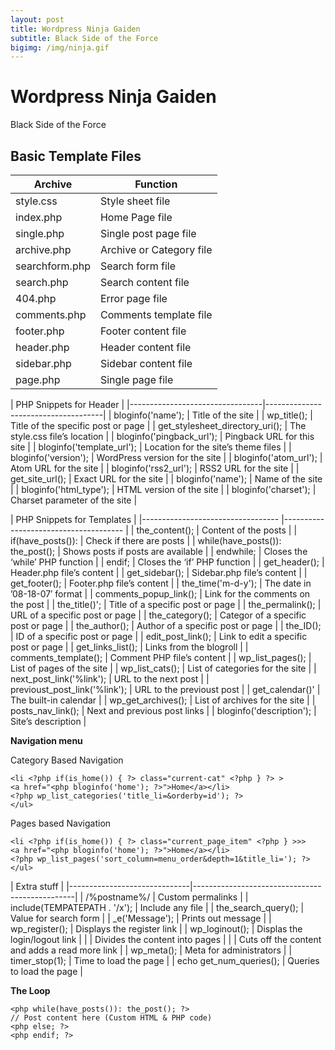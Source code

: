 ```yaml
---
layout: post
title: Wordpress Ninja Gaiden
subtitle: Black Side of the Force
bigimg: /img/ninja.gif
---
```


# Wordpress Ninja Gaiden
Black Side of the Force

## Basic Template Files

| Archive  | Function |
| ------------- | ------------- |
| style.css | Style sheet file |
| index.php | Home Page file |
| single.php | Single post page file |
| archive.php | Archive or Category file |
| searchform.php | Search form file |
| search.php | Search content file |
| 404.php | Error page file |
| comments.php | Comments template file |
| footer.php | Footer content file |
| header.php | Header content file |
| sidebar.php | Sidebar content file |
| page.php | Single page file |

| PHP Snippets for Header                                               |
|---------------------------------|-------------------------------------|
| bloginfo('name');               | Title of the site                   |
| wp_title();                     | Title of the specific post or page  |
| get_stylesheet_directory_uri(); | The style.css file’s location       |
| bloginfo('pingback_url');       | Pingback URL for this site          |
| bloginfo('template_url');       | Location for the site’s theme files |
| bloginfo('version');            | WordPress version for the site      |
| bloginfo('atom_url');           | Atom URL for the site               |
| bloginfo('rss2_url');           | RSS2 URL for the site               |
| get_site_url();                 | Exact URL for the site              |
| bloginfo('name');               | Name of the site                    |
| bloginfo('html_type');          | HTML version of the site            |
| bloginfo('charset');            | Charset parameter of the site       |

| PHP Snippets for Templates       	                                       	|
|----------------------------------	|--------------------------------------	|
| the_content();                   	| Content of the posts                 	|
| if(have_posts()):                	| Check if there are posts             	|
| while(have_posts()): the_post(); 	| Shows posts if posts are available   	|
| endwhile;                        	| Closes the ‘while’ PHP function      	|
| endif;                           	| Closes the ‘if’ PHP function         	|
| get_header();                    	| Header.php file’s content            	|
| get_sidebar();                   	| Sidebar.php file’s content           	|
| get_footer();                    	| Footer.php file’s content            	|
| the_time('m-d-y');               	| The date in ’08-18-07′ format        	|
| comments_popup_link();           	| Link for the comments on the post    	|
| the_title()';                    	| Title of a specific post or page     	|
| the_permalink();                 	| URL of a specific post or page       	|
| the_category();                  	| Categor of a specific post or page   	|
| the_author();                    	| Author of a specific post or page    	|
| the_ID();                        	| ID of a specific post or page        	|
| edit_post_link();                	| Link to edit a specific post or page 	|
| get_links_list();                	| Links from the blogroll              	|
| comments_template();             	| Comment PHP file’s content           	|
| wp_list_pages();                 	| List of pages of the site            	|
| wp_list_cats();                  	| List of categories for the site      	|
| next_post_link('%link');         	| URL to the next post                 	|
| previoust_post_link('%link');    	| URL to the previoust post            	|
| get_calendar()'                  	| The built-in calendar                	|
| wp_get_archives();               	| List of archives for the site        	|
| posts_nav_link();                	| Next and previous post links         	|
| bloginfo('description');         	| Site’s description                   	|

**Navigation menu**

Category Based Navigation

```<ul id="menu">
<li <?php if(is_home()) { ?> class="current-cat" <?php } ?> >
<a href="<php bloginfo('home'); ?>">Home</a></li>
<?php wp_list_categories('title_li=&orderby=id'); ?>
</ul>
```

Pages based Navigation

```<ul id="menu">
<li <?php if(is_home()) { ?> class="current_page_item" <?php } >>>
<a href="<php bloginfo('home'); ?>">Home</a></li>
<?php wp_list_pages('sort_column=menu_order&depth=1&title_li='); ?>
</ul>
```

| Extra stuff                                                                   |
|------------------------------|------------------------------------------------|
| /%postname%/                 | Custom permalinks                              |
| include(TEMPATEPATH . '/x'); | Include any file                               |
| the_search_query();          | Value for search form                          |
| _e('Message');               | Prints out message                             |
| wp_register();               | Displays the register link                     |
| wp_loginout();               | Displas the login/logout link                  |
| <!--next page-->             | Divides the content into pages                 |
| <!--more-->                  | Cuts off the content and adds a read more link |
| wp_meta();                   | Meta for administrators                        |
| timer_stop(1);               | Time to load the page                          |
| echo get_num_queries();      | Queries to load the page                       |

**The Loop**
```<php if(have_posts()): ?>
<php while(have_posts()): the_post(); ?>
// Post content here (Custom HTML & PHP code)
<php else; ?>
<php endif; ?>
```